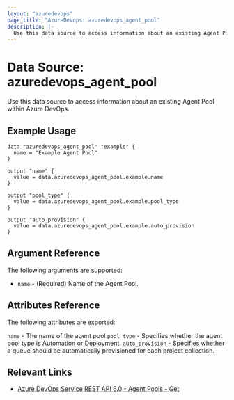 ```yaml
---
layout: "azuredevops"
page_title: "AzureDevops: azuredevops_agent_pool"
description: |-
  Use this data source to access information about an existing Agent Pool within Azure DevOps.
---
```


# Data Source: azuredevops_agent_pool

Use this data source to access information about an existing Agent Pool within Azure DevOps.

## Example Usage

```hcl
data "azuredevops_agent_pool" "example" {
  name = "Example Agent Pool"
}

output "name" {
  value = data.azuredevops_agent_pool.example.name
}

output "pool_type" {
  value = data.azuredevops_agent_pool.example.pool_type
}

output "auto_provision" {
  value = data.azuredevops_agent_pool.example.auto_provision
}
```

## Argument Reference

The following arguments are supported:

- `name` - (Required) Name of the Agent Pool.

## Attributes Reference

The following attributes are exported:

`name` - The name of the agent pool
`pool_type` - Specifies whether the agent pool type is Automation or Deployment.
`auto_provision` - Specifies whether a queue should be automatically provisioned for each project collection.

## Relevant Links

- [Azure DevOps Service REST API 6.0 - Agent Pools - Get](https://docs.microsoft.com/en-us/rest/api/azure/devops/distributedtask/pools/get?view=azure-devops-rest-6.0)
